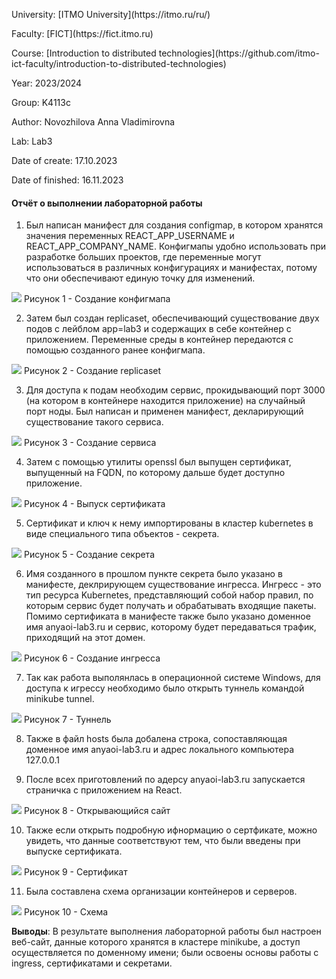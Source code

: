 <p> University: [ITMO University](https://itmo.ru/ru/)
<p> Faculty: [FICT](https://fict.itmo.ru)
<p> Course: [Introduction to distributed technologies](https://github.com/itmo-ict-faculty/introduction-to-distributed-technologies)
<p> Year: 2023/2024
<p> Group: K4113c
<p> Author: Novozhilova Anna Vladimirovna
<p> Lab: Lab3
<p> Date of create: 17.10.2023
<p> Date of finished: 16.11.2023

<h4>Отчёт о выполнении лабораторной работы</h4>

1. Был написан манифест для создания configmap, в котором хранятся значения переменных REACT_APP_USERNAME и REACT_APP_COMPANY_NAME. Конфигмапы удобно использовать при разработке больших проектов, где переменные могут использоваться в различных конфигурациях и манифестах, потому что они обеспечивают единую точку для изменений.
<image src="https://github.com/anny-nov/2023_2024-introduction_to_distributed_technologies-k4113c-novozhilova-a-v/blob/main/lab3/img/8.png">
Рисунок 1 - Создание конфигмапа

2. Затем был создан replicaset, обеспечивающий существование двух подов с лейблом app=lab3 и содержащих в себе контейнер с приложением. Переменные среды в контейнер передаются с помощью созданного ранее конфигмапа.
<image src="https://github.com/anny-nov/2023_2024-introduction_to_distributed_technologies-k4113c-novozhilova-a-v/blob/main/lab3/img/9.png">
Рисунок 2 - Создание replicaset

3. Для доступа к подам необходим сервис, прокидывающий порт 3000 (на котором в контейнере находится приложение) на случайный порт ноды. Был написан и применен манифест, декларирующий существование такого сервиса.
<image src="https://github.com/anny-nov/2023_2024-introduction_to_distributed_technologies-k4113c-novozhilova-a-v/blob/main/lab3/img/10.png">
Рисунок 3 - Создание сервиса

4. Затем с помощью утилиты openssl был выпущен сертификат, выпущенный на FQDN, по которому дальше будет доступно приложение.
<image src="https://github.com/anny-nov/2023_2024-introduction_to_distributed_technologies-k4113c-novozhilova-a-v/blob/main/lab3/img/1.png">
Рисунок 4 - Выпуск сертификата

5. Сертификат и ключ к нему импортированы в кластер kubernetes в виде специального типа объектов - секрета.
<image src="https://github.com/anny-nov/2023_2024-introduction_to_distributed_technologies-k4113c-novozhilova-a-v/blob/main/lab3/img/4.png">
Рисунок 5 - Создание секрета

6. Имя созданного в прошлом пункте секрета было указано в манифесте, деклрирующем существование ингресса. Ингресс - это тип ресурса Kubernetes, представляющий собой набор правил, по которым сервис будет получать и обрабатывать входящие пакеты. Помимо сертификата в манифесте также было указано доменное имя anyaoi-lab3.ru и сервис, которому будет передаваться трафик, приходящий на этот домен.
<image src="https://github.com/anny-nov/2023_2024-introduction_to_distributed_technologies-k4113c-novozhilova-a-v/blob/main/lab3/img/5.png">
Рисунок 6 - Создание ингресса

7. Так как работа выполянлась в операционной системе Windows, для доступа к игрессу необходимо было открыть туннель командой minikube tunnel.
<image src="https://github.com/anny-nov/2023_2024-introduction_to_distributed_technologies-k4113c-novozhilova-a-v/blob/main/lab3/img/11.png">
Рисунок 7 - Туннель

8. Также в файл hosts была добалена строка, сопоставляющая доменное имя anyaoi-lab3.ru и адрес локального компьютера 127.0.0.1

9. После всех приготовлений по адерсу anyaoi-lab3.ru запускается страничка с приложением на React.
<image src="https://github.com/anny-nov/2023_2024-introduction_to_distributed_technologies-k4113c-novozhilova-a-v/blob/main/lab3/img/7.png">
Рисунок 8 - Открывающийся сайт

10. Также если открыть подробную ифнормацию о сертфикате, можно увидеть, что данные соответствуют тем, что были введены при выпуске сертификата.
<image src="https://github.com/anny-nov/2023_2024-introduction_to_distributed_technologies-k4113c-novozhilova-a-v/blob/main/lab3/img/6.png">
Рисунок 9 - Сертификат

11. Была составлена схема организации контейнеров и серверов.
<image src="https://github.com/anny-nov/2023_2024-introduction_to_distributed_technologies-k4113c-novozhilova-a-v/blob/main/lab3/img/12.png">
Рисунок 10 - Схема

**Выводы**: В результате выполнения лабораторной работы был настроен веб-сайт, данные которого хранятся в кластере minikube, а доступ осуществляется по доменному имени; были освоены основы работы с ingress, сертификатами и секретами.
